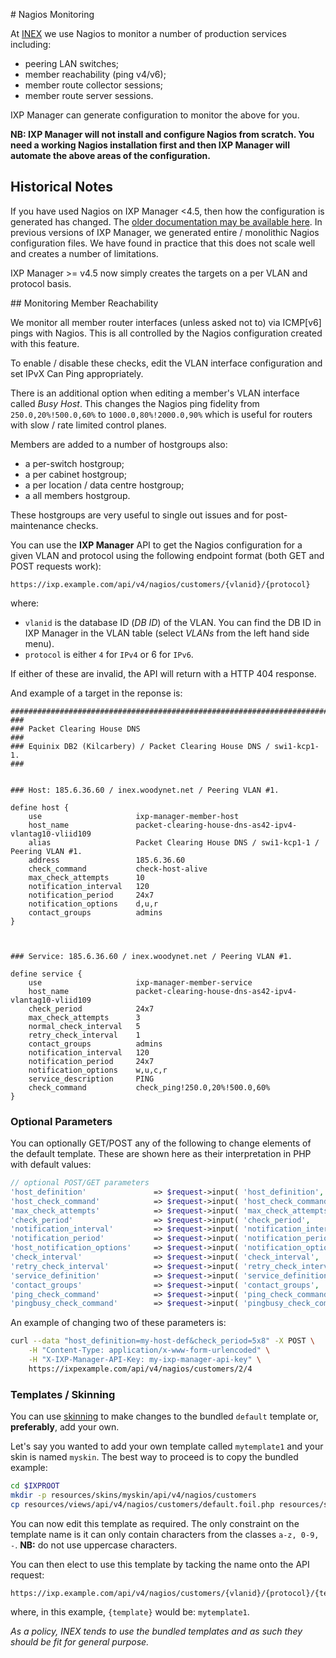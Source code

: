 # Nagios Monitoring

At [INEX](https://www.inex.ie/) we use Nagios to monitor a number of production services including:

* peering LAN switches;
* member reachability (ping v4/v6);
* member route collector sessions;
* member route server sessions.

IXP Manager can generate configuration to monitor the above for you.

**NB: IXP Manager will not install and configure Nagios from scratch. You need a working Nagios installation first and then IXP Manager will automate the above areas of the configuration.**

## Historical Notes

If you have used Nagios on IXP Manager <4.5, then how the configuration is generated has changed. The [older documentation may be available here](https://github.com/inex/IXP-Manager/wiki/Nagios). In previous versions of IXP Manager, we generated entire / monolithic Nagios configuration files. We have found in practice that this does not scale well and creates a number of limitations.

IXP Manager >= v4.5 now simply creates the targets on a per VLAN and protocol basis.

## Monitoring Member Reachability

We monitor all member router interfaces (unless asked not to) via ICMP[v6] pings with Nagios. This is all controlled by the Nagios configuration created with this feature.

To enable / disable these checks, edit the VLAN interface configuration and set IPvX Can Ping appropriately.

There is an additional option when editing a member's VLAN interface called *Busy Host*. This changes the Nagios ping fidelity from `250.0,20%!500.0,60%` to `1000.0,80%!2000.0,90%` which is useful for routers with slow / rate limited control planes.

Members are added to a number of hostgroups also:

* a per-switch hostgroup;
* a per cabinet hostgroup;
* a per location / data centre hostgroup;
* a all members hostgroup.

These hostgroups are very useful to single out issues and for post-maintenance checks.

You can use the **IXP Manager** API to get the Nagios configuration for a given VLAN and protocol using the following endpoint format (both GET and POST requests work):

```
https://ixp.example.com/api/v4/nagios/customers/{vlanid}/{protocol}
```

where:

* `vlanid` is the database ID (*DB ID*) of the VLAN. You can find the DB ID in IXP Manager in the VLAN table (select *VLANs* from the left hand side menu).
* `protocol` is either `4` for `IPv4` or 6 for `IPv6`.

If either of these are invalid, the API will return with a HTTP 404 response.

And example of a target in the reponse is:

```
###############################################################################################
###
### Packet Clearing House DNS
###
### Equinix DB2 (Kilcarbery) / Packet Clearing House DNS / swi1-kcp1-1.
###


### Host: 185.6.36.60 / inex.woodynet.net / Peering VLAN #1.

define host {
    use                     ixp-manager-member-host
    host_name               packet-clearing-house-dns-as42-ipv4-vlantag10-vliid109
    alias                   Packet Clearing House DNS / swi1-kcp1-1 / Peering VLAN #1.
    address                 185.6.36.60
    check_command           check-host-alive
    max_check_attempts      10
    notification_interval   120
    notification_period     24x7
    notification_options    d,u,r
    contact_groups          admins
}



### Service: 185.6.36.60 / inex.woodynet.net / Peering VLAN #1.

define service {
    use                     ixp-manager-member-service
    host_name               packet-clearing-house-dns-as42-ipv4-vlantag10-vliid109
    check_period            24x7
    max_check_attempts      3
    normal_check_interval   5
    retry_check_interval    1
    contact_groups          admins
    notification_interval   120
    notification_period     24x7
    notification_options    w,u,c,r
    service_description     PING
    check_command           check_ping!250.0,20%!500.0,60%
}
```

### Optional Parameters

You can optionally GET/POST any of the following to change elements of the default template. These are shown here as their interpretation in PHP with default values:

```php
// optional POST/GET parameters
'host_definition'               => $request->input( 'host_definition',        'ixp-manager-member-host'          ),
'host_check_command'            => $request->input( 'host_check_command',     'check-host-alive'                 ),
'max_check_attempts'            => $request->input( 'max_check_attempts',     '10'                               ),
'check_period'                  => $request->input( 'check_period',           '24x7'                             ),
'notification_interval'         => $request->input( 'notification_interval',  '120'                              ),
'notification_period'           => $request->input( 'notification_period',    '24x7'                             ),
'host_notification_options'     => $request->input( 'notification_options',   'd,u,r'                            ),
'check_interval'                => $request->input( 'check_interval',         '5'                                ),
'retry_check_interval'          => $request->input( 'retry_check_interval',   '1'                                ),
'service_definition'            => $request->input( 'service_definition',     'ixp-manager-member-service'       ),
'contact_groups'                => $request->input( 'contact_groups',         'admins'                           ),
'ping_check_command'            => $request->input( 'ping_check_command',     'check_ping!250.0,20%!500.0,60%'   ),
'pingbusy_check_command'        => $request->input( 'pingbusy_check_command', 'check_ping!1000.0,80%!2000.0,90%' ),
```

An example of changing two of these parameters is:

```sh
curl --data "host_definition=my-host-def&check_period=5x8" -X POST \
    -H "Content-Type: application/x-www-form-urlencoded" \
    -H "X-IXP-Manager-API-Key: my-ixp-manager-api-key" \
    https://ixpexample.com/api/v4/nagios/customers/2/4
```


### Templates / Skinning

You can use [skinning](skinning.md) to make changes to the bundled `default` template or, **preferably**, add your own.

Let's say you wanted to add your own template called `mytemplate1` and your skin is named `myskin`. The best way to proceed is to copy the bundled example:

```sh
cd $IXPROOT
mkdir -p resources/skins/myskin/api/v4/nagios/customers
cp resources/views/api/v4/nagios/customers/default.foil.php resources/skins/myskin/api/v4/nagios/customers/mytemplate1.foil.php
```

You can now edit this template as required. The only constraint on the template name is it can only contain characters from the classes `a-z, 0-9, -`. **NB:** do not use uppercase characters.

You can then elect to use this template by tacking the name onto the API request:

```
https://ixp.example.com/api/v4/nagios/customers/{vlanid}/{protocol}/{template}
```

where, in this example, `{template}` would be: `mytemplate1`.

*As a policy, INEX tends to use the bundled templates and as such they should be fit for general purpose.*
